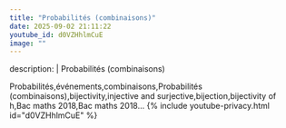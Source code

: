 ```yaml
---
title: "Probabilités (combinaisons)"
date: 2025-09-02 21:11:22 
youtube_id: d0VZHhlmCuE
image: ""
---
```

description: |
  Probabilités (combinaisons)
  
  Probabilités,événements,combinaisons,Probabilités (combinaisons),bijectivity,injective and surjective,bijection,bijectivity of h,Bac maths 2018,Bac maths 2018...
{% include youtube-privacy.html id="d0VZHhlmCuE" %}
